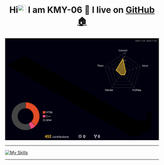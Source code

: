 <h1 align="center"> <!-- Can change to "left" or "right" -->

Hi<img src="https://media.giphy.com/media/hvRJCLFzcasrR4ia7z/giphy.gif" width="26" height="26"> I am KMY-06 🌱 I live on <a href="https://github.com" title="GitHub"> GitHub 🏠 </a>

</h1>





![](./profile-3d-contrib/profile-night-rainbow.svg)

<!-- This is the link for the 3D thing (open in chrome for google translate):    https://h-owo-ld.tistory.com/264   -->

<!-- 
When you click 'run workflow' if it shows E.g 'remote: Permission to kmy-06/kmy-06.git denied to github-actions[bot].' :
1. Go to your repository and open the 'settings' located after 'insights'.
2. Then go to 'Actions' > 'General'.
3. Under Workflow Permissions, check 'Read and write permissions', and save to run again.
-->





-------

[![My Skills](https://skillicons.dev/icons?i=apple,md,obsidian,latex,vue,nodejs,aws,php,mysql,react,vscode,githubactions,github,git,swift,html,css,js,ts,c,cpp,fastapi,arduino,ros,raspberrypi,unity,python,pycharm,matlab,pytorch)](https://skillicons.dev)

<!--
Add this between 'pytorch' and ')' for light mode icons :P ->    &theme=light
-->
------

